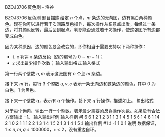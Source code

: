 



BZOJ3706 反色刷 - 洛谷














BZOJ3706 反色刷
题目描述
给定 $n$ 个点，$m$ 条边的无向图，边有黑白两种颜色。现在你可以进行若干次回路反色操作，每次操作从任意点出发，每经过一条边，将其颜色反转，最后回到起点。判断能否通过若干次操作，使这张图所有边都变成白色。

因为某种原因，边的颜色是会改变的，即你相当于需要支持以下两种操作：
- `1 x` 将第 $x$ 条边反色（边的编号为 $0\sim m-1$）；
- `2` 求出最少操作次数；
输入输出格式
输入格式

第一行两个整数 $n,m$ 表示这张图有 $n$ 个点 $m$ 条边。

接下来 $m$ 行，每行 $3$ 个整数 $u,v,c$ 表示一条无向边和这条边的颜色，其中 $0$ 为白色，$1$ 为黑色。

接下来一个整数 $q$，表示有 $q$ 个操作。接下来 $q$ 行操作，描述如上。
输出格式

对于每个询问，输出一行一个整数，表示最少需要的反色操作次数。如果没有合法方案输出 $-1$。
输入输出样例
输入样例 #1
6 6
1 2 1
2 3 1
1 3 1
4 5 1
5 6 1
4 6 1
14
2
1 0
2
1 1
1 2
2
1 3
1 4
1 5
2
1 3
1 4
1 5
2
输出样例 #1
2
-1
1
0
1
说明
数据保证，$1\leq n,m,q \leq 1000000$，$c < 2$，没有重边自环。







